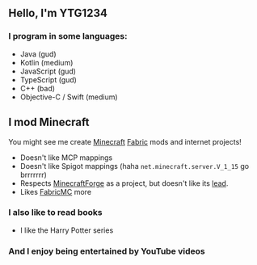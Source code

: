 ## Hello, I'm YTG1234

<!--
**YTG1234/YTG1234** is a ✨ _special_ ✨ repository because its `README.md` (this file) appears on your GitHub profile.
-->

### I program in some languages:
- Java (gud)
- Kotlin (medium)
- JavaScript (gud)
- TypeScript (gud)
- C++ (bad)
- Objective-C / Swift (medium)

## I mod Minecraft
You might see me create [Minecraft](https://minecraft.net/) [Fabric](https://fabricmc.net/) mods and internet projects!
- Doesn't like MCP mappings
- Doesn't like Spigot mappings (haha `net.minecraft.server.V_1_15` go brrrrrrr)
- Respects [MinecraftForge](https://github.com/MinecraftForge/MinecraftForge) as a project, but doesn't like its [lead](https://github.com/LexManos).
- Likes [FabricMC](https://fabricmc.net/) more

### I also like to read books
- I like the Harry Potter series

### And I enjoy being entertained by YouTube videos
